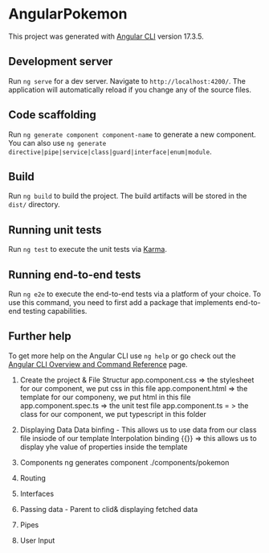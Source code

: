 # AngularPokemon

This project was generated with [Angular CLI](https://github.com/angular/angular-cli) version 17.3.5.

## Development server

Run `ng serve` for a dev server. Navigate to `http://localhost:4200/`. The application will automatically reload if you change any of the source files.

## Code scaffolding

Run `ng generate component component-name` to generate a new component. You can also use `ng generate directive|pipe|service|class|guard|interface|enum|module`.

## Build

Run `ng build` to build the project. The build artifacts will be stored in the `dist/` directory.

## Running unit tests

Run `ng test` to execute the unit tests via [Karma](https://karma-runner.github.io).

## Running end-to-end tests

Run `ng e2e` to execute the end-to-end tests via a platform of your choice. To use this command, you need to first add a package that implements end-to-end testing capabilities.

## Further help

To get more help on the Angular CLI use `ng help` or go check out the [Angular CLI Overview and Command Reference](https://angular.io/cli) page.


1. Create the project & File Structur
    app.component.css => the stylesheet for our component, we put css in this file
    app.component.html => the template for our componeny, we put html in this file
    app.component.spec.ts => the unit test file
    app.component.ts = > the class for our component, we put typescript in this folder 


2. Displaying Data
    Data binfing - This allows us to use data from our class file insiode of our template
        Interpolation binding {{}} => this allows us to display yhe value of properties inside the template
3. Components
    ng generates component ./components/pokemon
    
4. Routing 
6. Interfaces
7. Passing data - Parent to clid& displaying fetched data
8. Pipes
0. User Input
